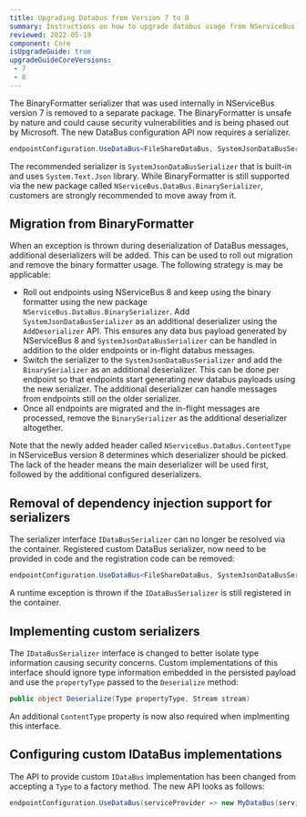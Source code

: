 ```yaml
---
title: Upgrading Databus from Version 7 to 8
summary: Instructions on how to upgrade databus usage from NServiceBus version 7 to version 8.
reviewed: 2022-05-19
component: Core
isUpgradeGuide: true
upgradeGuideCoreVersions:
 - 7
 - 8
---
```


The BinaryFormatter serializer that was used internally in NServiceBus version 7 is removed to a separate package. The BinaryFormatter is unsafe by nature and could cause security vulnerabilities and is being phased out by Microsoft. The new DataBus configuration API now requires a serializer. 

```csharp
endpointConfiguration.UseDataBus<FileShareDataBus, SystemJsonDataBusSerializer>();
```

The recommended serializer is `SystemJsonDataBusSerializer` that is built-in and uses `System.Text.Json` library. While BinaryFormatter is still supported via the new package called `NServiceBus.DataBus.BinarySerializer`, customers are strongly recommended to move away from it.

## Migration from BinaryFormatter

When an exception is thrown during deserialization of DataBus messages, additional deserializers will be added. This can be used to roll out migration and remove the binary formatter usage. The following strategy is may be applicable:

- Roll out endpoints using NServiceBus 8 and keep using the binary formatter using the new package `NServiceBus.DataBus.BinarySerializer`. Add `SystemJsonDataBusSerializer` as an additional deserializer using the `AddDeserializer` API. This ensures any data bus payload generated by NServiceBus 8 and `SystemJsonDataBusSerializer` can be handled in addition to the older endpoints or in-flight databus messages.
- Switch the serializer to the `SystemJsonDataBusSerializer` and add the `BinarySerializer` as an additional deserializer. This can be done per endpoint so that endpoints start generating _new_ databus payloads using the new serializer. The additional deserializer can handle messages from endpoints still on the older serializer.
- Once all endpoints are migrated and the in-flight messages are processed, remove the `BinarySerializer` as the additional deserializer altogether.

Note that the newly added header called `NServiceBus.DataBus.ContentType` in NServiceBus version 8 determines which deserializer should be picked. The lack of the header means the main deserializer will be used first, followed by the additional configured deserializers.

## Removal of dependency injection support for serializers

The serializer interface `IDataBusSerializer` can no longer be resolved via the container. Registered custom DataBus serializer, now need to be provided in code and the registration code can be removed:

```csharp
endpointConfiguration.UseDataBus<FileShareDataBus, SystemJsonDataBusSerializer>();
```

A runtime exception is thrown if the `IDataBusSerializer` is still registered in the container.

## Implementing custom serializers

The `IDataBusSerializer` interface is changed to better isolate type information causing security concerns. Custom implementations of this interface should ignore type information embedded in the persisted payload and use the `propertyType` passed to the `Deserialize` method:

```csharp
public object Deserialize(Type propertyType, Stream stream)
```

An additional `ContentType` property is now also required when implmenting this interface.


## Configuring custom IDataBus implementations 

The API to provide custom `IDataBus` implementation has been changed from accepting a `Type` to a factory method. The new API looks as follows:

```csharp
endpointConfiguration.UseDataBus(serviceProvider => new MyDataBus(serviceProvider.GetRequiredService<SomeDependency>()), new SystemJsonDataBusSerializer());
```
